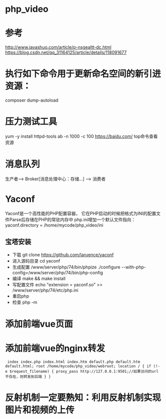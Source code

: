 # php_video

# 参考
http://www.javashuo.com/article/p-nsgealtt-dc.html
https://blog.csdn.net/qq_31164125/article/details/118091677

# 执行如下命令用于更新命名空间的新引进资源：
composer dump-autoload

# 压力测试工具
yum -y install httpd-tools
ab -n 1000 -c 100 https://baidu.com/
top命令查看资源

# 消息队列
生产者--> Broker[消息处理中心：存储...] --> 消费者

# Yaconf
Yaconf是一个高性能的PHP配置容器， 它在PHP启动的时候把格式为INI的配置文件Parse后存储在PHP的常驻内存中
php.ini增加一个默认文件指向：yaconf.directory = /home/mycode/php_video/ini
## 宝塔安装
- 下载
git clone https://github.com/laruence/yaconf
- 进入源码目录
cd yaconf
- 生成配置
/www/server/php/74/bin/phpize
./configure --with-php-config=/www/server/php/74/bin/php-config
- 编译
make && make install
- 写配置文件
echo "extension = yaconf.so" >> /www/server/php/74/etc/php.ini
- 重启php
- 检查
php -m

# 添加前端vue页面
# 添加前端vue的nginx转发
` 
    index index.php index.html index.htm default.php default.htm default.html;
    root /home/mycode/php_video/webroot;
    location / {
        if (!-e $request_filename) {
            proxy_pass http://127.0.0.1:9501;//如果访问的url不存在，则转发到后端
        }
    }
`

# 反射机制一定要熟知：利用反射机制实现图片和视频的上传